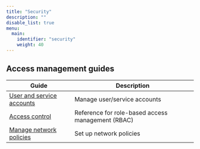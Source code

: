 ```yaml
---
title: "Security"
description: ""
disable_list: true
menu:
  main:
    identifier: "security"
    weight: 40
---
```


## Access management guides

| Guide | Description |
|-------|-------------|
| [User and service accounts](/manage/users-service-accounts/) | Manage user/service accounts |
| [Access control](/manage/access-control/) | Reference for role-based access management (RBAC) |
| [Manage network policies](/manage/manage-network-policies/) | Set up network policies |

